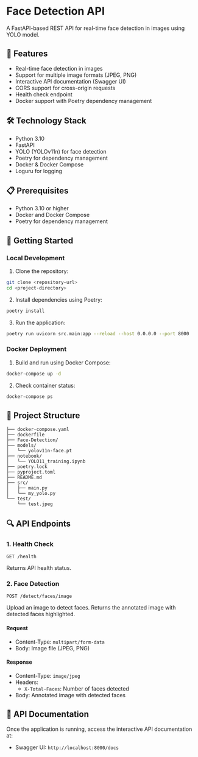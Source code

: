 # Face Detection API

A FastAPI-based REST API for real-time face detection in images using YOLO model.

## 🌟 Features

- Real-time face detection in images
- Support for multiple image formats (JPEG, PNG)
- Interactive API documentation (Swagger UI)
- CORS support for cross-origin requests
- Health check endpoint
- Docker support with Poetry dependency management

## 🛠️ Technology Stack

- Python 3.10
- FastAPI
- YOLO (YOLOv11n) for face detection
- Poetry for dependency management
- Docker & Docker Compose
- Loguru for logging

## 📋 Prerequisites

- Python 3.10 or higher
- Docker and Docker Compose
- Poetry for dependency management

## 🚀 Getting Started

### Local Development

1. Clone the repository:
```bash
git clone <repository-url>
cd <project-directory>
```

2. Install dependencies using Poetry:
```bash
poetry install
```

3. Run the application:
```bash
poetry run uvicorn src.main:app --reload --host 0.0.0.0 --port 8000
```

### Docker Deployment

1. Build and run using Docker Compose:
```bash
docker-compose up -d
```

2. Check container status:
```bash
docker-compose ps
```

## 📁 Project Structure

```
├── docker-compose.yaml
├── dockerfile
├── Face-Detection/
├── models/
│   └── yolov11n-face.pt
├── notebook/
│   └── YOLO11_training.ipynb
├── poetry.lock
├── pyproject.toml
├── README.md
├── src/
│   ├── main.py
│   └── my_yolo.py
└── test/
    └── test.jpeg
```

## 🔍 API Endpoints

### 1. Health Check
```http
GET /health
```
Returns API health status.

### 2. Face Detection
```http
POST /detect/faces/image
```
Upload an image to detect faces. Returns the annotated image with detected faces highlighted.

#### Request
- Content-Type: `multipart/form-data`
- Body: Image file (JPEG, PNG)

#### Response
- Content-Type: `image/jpeg`
- Headers:
  - `X-Total-Faces`: Number of faces detected
- Body: Annotated image with detected faces

## 📝 API Documentation

Once the application is running, access the interactive API documentation at:
- Swagger UI: `http://localhost:8000/docs`
